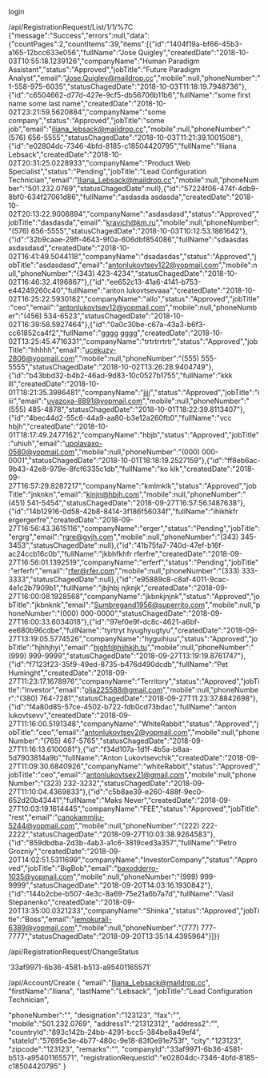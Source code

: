 login

/api/RegistrationRequest/List/1/1/%7C
{"message":"Success","errors":null,"data":{"countPages":2,"countItems":39,"items":[{"id":"1404f19a-bf66-45b3-a165-12bcc633e056","fullName":"Jose Quigley","createdDate":"2018-10-03T10:55:18.1239126","companyName":"Human Paradigm Assistant","status":"Approved","jobTitle":"Future Paradigm Analyst","email":"Jose.Quigley@maildrop.cc","mobile":null,"phoneNumber":"1-558-975-6035","statusChagedDate":"2018-10-03T11:18:19.7948736"},{"id":"c6504662-d77d-427e-9cf5-db56706b11b6","fullName":"some first name some last name","createdDate":"2018-10-02T23:21:59.5620884","companyName":"some company","status":"Approved","jobTitle":"some job","email":"iliana_lebsack@maildrop.cc","mobile":null,"phoneNumber":"(576) 656-5555","statusChagedDate":"2018-10-03T11:21:39.1001508"},{"id":"e02804dc-7346-4bfd-8185-c18504420795","fullName":"Iliana Lebsack","createdDate":"2018-10-02T20:31:25.0228933","companyName":"Product Web Specialist","status":"Pending","jobTitle":"Lead Configuration Technician","email":"Iliana_Lebsack@maildrop.cc","mobile":null,"phoneNumber":"501.232.0769","statusChagedDate":null},{"id":"57224f06-474f-4db9-8bf0-634f27061d86","fullName":"asdasda asdasda","createdDate":"2018-10-02T20:13:22.9008894","companyName":"asdasdasd","status":"Approved","jobTitle":"dasdasda","email":"kravich@km.ru","mobile":null,"phoneNumber":"(576) 656-5555","statusChagedDate":"2018-10-03T10:12:53.1861642"},{"id":"32b9caae-29ff-4643-9f0a-606dbf854086","fullName":"sdaasdas asdasdasd","createdDate":"2018-10-02T16:41:49.5044118","companyName":"dsadasdas","status":"Approved","jobTitle":"asdasdasd","email":"antonlukovtsev122@yopmail.com","mobile":null,"phoneNumber":"(343) 423-4234","statusChagedDate":"2018-10-02T16:46:32.4196867"},{"id":"ee652c13-41a6-4141-b753-e44249260c40","fullName":"anton lukovtsevaaa","createdDate":"2018-10-02T16:25:22.5930182","companyName":"allo","status":"Approved","jobTitle":"ceo","email":"antonlukovtsev12@yopmail.com","mobile":null,"phoneNumber":"(456) 534-6523","statusChagedDate":"2018-10-02T16:39:58.5927464"},{"id":"0a0c30be-c67a-43a3-b6f3-cc61852ca4f2","fullName":"gggg gggg","createdDate":"2018-10-02T13:25:45.4716331","companyName":"trtrtrrtrtr","status":"Approved","jobTitle":"hhhhh","email":"ucekuzy-2806@yopmail.com","mobile":null,"phoneNumber":"(555) 555-5555","statusChagedDate":"2018-10-02T13:26:28.9404749"},{"id":"b43bbd32-b4b2-46ad-9d83-10c0527b1755","fullName":"kkk lll","createdDate":"2018-10-01T18:21:35.3986481","companyName":"jjjj","status":"Approved","jobTitle":"iiii","email":"uvazoxa-8891@yopmail.com","mobile":null,"phoneNumber":"(555) 485-4878","statusChagedDate":"2018-10-01T18:22:39.8113407"},{"id":"4bec44d2-55c6-44a9-aa80-b3e12a260fb0","fullName":"vcc hbjh","createdDate":"2018-10-01T18:17:49.2477162","companyName":"hbjb","status":"Approved","jobTitle":"uhiuh","email":"upolavaxo-0580@yopmail.com","mobile":null,"phoneNumber":"(000) 000-0001","statusChagedDate":"2018-10-01T18:18:19.2527159"},{"id":"ff8eb6ac-9b43-42e8-979e-8fcf6335c1db","fullName":"ko klk","createdDate":"2018-09-27T16:57:29.8287217","companyName":"kmlmklk","status":"Approved","jobTitle":"jnknkn","email":"kjnjn@hbjh.com","mobile":null,"phoneNumber":"(451) 541-5454","statusChagedDate":"2018-09-27T16:57:56.1487638"},{"id":"14b12916-0d58-42b8-8414-3f186f56034f","fullName":"ihikhkfr ergergerfre","createdDate":"2018-09-27T16:56:43.3615116","companyName":"erger","status":"Pending","jobTitle":"ergrg","email":"rgre@gvjh.com","mobile":null,"phoneNumber":"(343) 345-3453","statusChagedDate":null},{"id":"41b75fa7-740d-47ef-b16f-ac24ccb16c0b","fullName":"jkbhfkhfr rferfre","createdDate":"2018-09-27T16:56:01.1392519","companyName":"erferf","status":"Pending","jobTitle":"erferfr","email":"rfer@rfer.com","mobile":null,"phoneNumber":"(333) 333-3333","statusChagedDate":null},{"id":"e95889c8-c8af-4011-9cac-4e1c2b7909b1","fullName":"jbjhbj njknjk","createdDate":"2018-09-27T16:00:08.1928568","companyName":"jkbnkjnjnk","status":"Approved","jobTitle":"jkbnknk","email":"Sumbregand1956@superrito.com","mobile":null,"phoneNumber":"(000) 000-0000","statusChagedDate":"2018-09-27T16:00:33.6034018"},{"id":"97ef0e9f-dc8c-4621-a6bf-ee680b96cdbe","fullName":"tyrtryt hyughyugtyu","createdDate":"2018-09-27T13:19:05.5774526","companyName":"hyguihiuu","status":"Approved","jobTitle":"hjhhjhyi","email":"hjghf@hjjhkjh.tu","mobile":null,"phoneNumber":"(999) 999-9999","statusChagedDate":"2018-09-27T13:19:19.8761747"},{"id":"f7123f23-35f9-49ed-8735-b476d490dcdb","fullName":"Pet Huminght","createdDate":"2018-09-27T11:23:17.1678976","companyName":"Territory","status":"Approved","jobTitle":"Investor","email":"olja225588@gmail.com","mobile":null,"phoneNumber":"(380) 764-7281","statusChagedDate":"2018-09-27T11:23:37.8842698"},{"id":"f4a80d85-57ce-4502-b722-fdb0cd73bdac","fullName":"anton lukovtsevv","createdDate":"2018-09-27T11:16:00.5191348","companyName":"WhiteRabbit","status":"Approved","jobTitle":"ceo","email":"antonlukovtsev2@yopmail.com","mobile":null,"phoneNumber":"(765) 467-5765","statusChagedDate":"2018-09-27T11:16:13.6100081"},{"id":"f34d107a-1d1f-4b5a-b8aa-5d7903814a9b","fullName":"Anton Lukovtsevchik","createdDate":"2018-09-27T11:09:30.6840926","companyName":"whiteRabbit","status":"Approved","jobTitle":"ceo","email":"antonlukovtsev21@gmail.com","mobile":null,"phoneNumber":"(323) 232-3232","statusChagedDate":"2018-09-27T11:10:04.4369833"},{"id":"c5b8ae39-e260-488f-9ec0-652d20b43441","fullName":"Maks Never","createdDate":"2018-09-27T10:03:19.1614445","companyName":"FEE","status":"Approved","jobTitle":"rest","email":"canokammiju-5244@yopmail.com","mobile":null,"phoneNumber":"(222) 222-2222","statusChagedDate":"2018-09-27T10:03:38.9264583"},{"id":"859dbdba-2d3b-4ab3-a1c6-3819ced3a357","fullName":"Petro Grozniy","createdDate":"2018-09-20T14:02:51.5311699","companyName":"InvestorCompany","status":"Approved","jobTitle":"BigBob","email":"baxodderro-1035@yopmail.com","mobile":null,"phoneNumber":"(999) 999-9999","statusChagedDate":"2018-09-20T14:03:16.1930842"},{"id":"144b2cbe-b507-4e3c-8a69-75e21a6b7a7d","fullName":"Vasil Stepanenko","createdDate":"2018-09-20T13:35:00.0321233","companyName":"Shinka","status":"Approved","jobTitle":"Boss","email":"jemokurall-6389@yopmail.com","mobile":null,"phoneNumber":"(777) 777-7777","statusChagedDate":"2018-09-20T13:35:14.4395964"}]}}

/api/RegistrationRequest/ChangeStatus 

'33af9971-6b36-4581-b513-a95401165571'

/api/Account/Create
{
   "email":"Iliana_Lebsack@maildrop.cc",
   "firstName":"Iliana",
   "lastName":"Lebsack",
   "jobTitle":"Lead Configuration Technician",
   
   "phoneNumber":"",
   "designation":"123123",
   "fax":"",
   "mobile":"501.232.0769",
   "address1":"21312312",
   "address2":"",
   "countryId":"893c142b-24bb-4291-bcc5-384be8a49ef4",
   "stateId":"57695e3e-4b77-480c-9e18-83f0e91e753f",
   "city":"123123",
   "zipcode":"123123",
   "remarks":"",
   "companyId":"33af9971-6b36-4581-b513-a95401165571",
   "registrationRequestId":"e02804dc-7346-4bfd-8185-c18504420795"
}